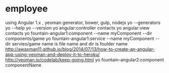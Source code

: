 # employee
using Angular 1.x , yeoman generator, bower, gulp, nodejs
yo --generators
yo --help 
yo --version
yo angular:controller contacts
yo angular:view contacts
yo fountain-angular1:component --name myComponent --dir components/game
yo fountain-angular1:service --name myComponent --dir servies/game
name is file name and dir is foulder name
http://awaxman11.github.io/blog/2014/07/13/how-to-create-an-angular-app-using-yeoman-and-deploy-it-to-heroku/
http://yeoman.io/codelab/keep-going.html
yo fountain-angular2:component componentName
